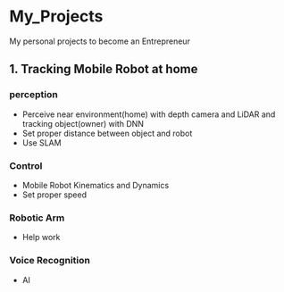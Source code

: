 # My_Projects

My personal projects to become an Entrepreneur

## 1. Tracking Mobile Robot at home 

### perception

- Perceive near environment(home) with depth camera and LiDAR and tracking object(owner) with DNN
- Set proper distance between object and robot
- Use SLAM

### Control

- Mobile Robot Kinematics and Dynamics
- Set proper speed

### Robotic Arm

- Help work

### Voice Recognition

- AI
